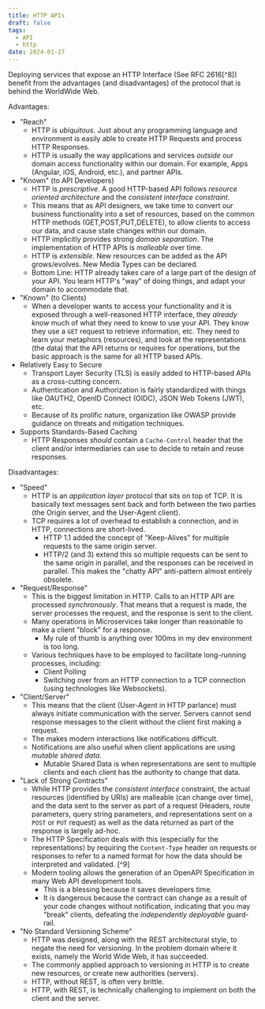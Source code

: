 ```yaml
---
title: HTTP APIs
draft: false
tags:
  - API
  - http
date: 2024-01-27
---
```



Deploying services that expose an HTTP Interface (See RFC 2616[^8]) benefit from the advantages (and disadvantages) of the protocol that is behind the WorldWide Web.

Advantages:

- "Reach"
    - HTTP is *ubiquitous*. Just about any programming language and environment is easily able to create HTTP Requests and process HTTP Responses.
    - HTTP is usually the way applications and services *outside* our domain access functionality within our domain. For example, Apps (Angular, iOS, Android, etc.), and partner APIs.
- "Known" (to API Developers)
    - HTTP is *prescriptive*. A good HTTP-based API follows *resource oriented architecture* and the *consistent interface constraint*. 
    - This means that as API designers, we take time to convert our business functionality into a set of resources, based on the common HTTP methods (GET,POST,PUT,DELETE), to allow clients to access our data, and cause state changes within our domain. 
    - HTTP implicitly provides strong *domain separation*. The implementation of HTTP APIs is *malleable* over time.
    - HTTP is *extensible*. New resources can be added as the API grows/evolves. New Media Types can be declared.
    - Bottom Line: HTTP already takes care of a large part of the design of your API. You learn HTTP's "way" of doing things, and adapt your domain to accommodate that. 
- "Known" (to Clients)
    - When a developer wants to access your functionality and it is exposed through a well-reasoned HTTP interface, they *already know* much of what they need to know to use your API. They know they use a `GET` request to retrieve information, etc. They need to learn your metaphors (resources), and look at the representations (the data) that the API returns or requires for operations, but the basic approach is the same for all HTTP based APIs.
- Relatively Easy to Secure
    - Transport Layer Security (TLS) is easily added to HTTP-based APIs as a cross-cutting concern.
    - Authentication and Authorization is fairly standardized with things like OAUTH2, OpenID Connect (OIDC), JSON Web Tokens (JWT), etc.
    - Because of its prolific nature, organization like OWASP provide guidance on threats and mitigation techniques.
- Supports Standards-Based Caching
    - HTTP Responses *should* contain a `Cache-Control` header that the client and/or intermediaries can use to decide to retain and reuse responses.

Disadvantages:

- "Speed"
    - HTTP is an *application layer* protocol that sits on top of TCP. It is basically text messages sent back and forth between the two parties (the Origin server, and the User-Agent client).
    - TCP requires a lot of overhead to establish a connection, and in HTTP, connections are short-lived.
        - HTTP 1.1 added the concept of "Keep-Alives" for multiple requests to the same origin server.
        - HTTP/2 (and 3) extend this so multiple requests can be sent to the same origin in parallel, and the responses can be received in parallel. This makes the "chatty API" anti-pattern almost entirely obsolete.
- "Request/Response"
    - This is the biggest limitation in HTTP. Calls to an HTTP API are processed *synchronously*. That means that a request is made, the server processes the request, and the response is sent to the client. 
    - Many operations in Microservices take longer than reasonable to make a client "block" for a response.
        - My rule of thumb is anything over 100ms in my dev environment is too long.
    - Various techniques have to be employed to facilitate long-running processes, including:
        - Client Polling
        - Switching over from an HTTP connection to a TCP connection (using technologies like Websockets).
- "Client/Server"
    - This means that the client (User-Agent in HTTP parlance) must always initiate communication with the server. Servers cannot send response messages to the client without the client first making a request.
    - The makes modern interactions like notifications difficult.
    - Notifications are also useful when client applications are using *mutable shared data*. 
        - Mutable Shared Data is when representations are sent to multiple clients and each client has the authority to change that data.
- "Lack of Strong Contracts"
    - While HTTP provides the *consistent interface* constraint, the actual resources (identified by URIs) are malleable (can change over time), and the data sent to the server as part of a request (Headers, route parameters, query string parameters, and representations sent on a `POST` or `PUT` request) as well as the data returned as part of the response is largely ad-hoc.
    - The HTTP Specification deals with this (especially for the representations) by requiring the `Content-Type` header on requests or responses to refer to a named format for how the data should be interpreted and validated. [^9]
    - Modern tooling allows the generation of an OpenAPI Specification in many Web API development tools.
        - This is a blessing because it saves developers time.
        - It is dangerous because the contract can change as a result of your code changes without notification, indicating that you may "break" clients, defeating the *independently deployable* guard-rail.
- "No Standard Versioning Scheme"
    - HTTP was designed, along with the REST architectural style, to negate the need for versioning. In the problem domain where it exists, namely the World Wide Web, it has succeeded. 
    - The commonly applied approach to versioning in HTTP is to create new resources, or create new authorities (servers).
    - HTTP, without REST, is often very brittle.
    - HTTP, with REST, is technically challenging to implement on both the client and the server.